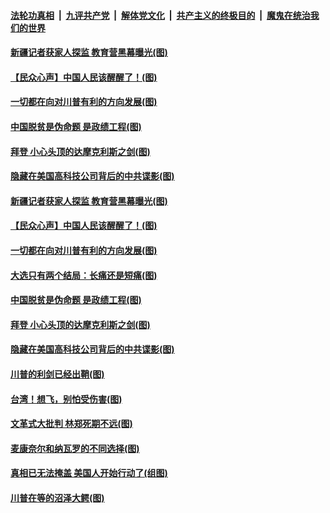 ####  [法轮功真相](../../../../basic/blob/master/README.md?t=12211703) &nbsp;|&nbsp; [九评共产党](../../../../9ping.md/blob/master/README.md?t=12211703) &nbsp;|&nbsp; [解体党文化](../../../../jtdwh.md/blob/master/README.md?t=12211703)  &nbsp;|&nbsp; [共产主义的终极目的](../../../../gczydzjmd.md/blob/master/README.md?t=12211703) &nbsp;|&nbsp; [魔鬼在统治我们的世界](../../../../mgztzwmdsj.md/blob/master/README.md?t=12211703) 

#### [新疆记者获家人探监 教育营黑幕曝光(图)](../pages/p4/956517.md?t=12211703) 

#### [【民众心声】中国人民该醒醒了！(图)](../pages/p4/956239.md?t=12211703) 

#### [一切都在向对川普有利的方向发展(图)](../pages/p4/956511.md?t=12211703) 

#### [中国脱贫是伪命题 是政绩工程(图)](../pages/p4/956502.md?t=12211703) 

#### [拜登 小心头顶的达摩克利斯之剑(图)](../pages/p4/956498.md?t=12211703) 

#### [隐藏在美国高科技公司背后的中共谍影(图)](../pages/p4/956497.md?t=12211703) 


#### [新疆记者获家人探监 教育营黑幕曝光(图)](../pages/p4/956517.md?t=12211703) 

#### [【民众心声】中国人民该醒醒了！(图)](../pages/p4/956239.md?t=12211703) 


#### [一切都在向对川普有利的方向发展(图)](../pages/p4/956511.md?t=12211703) 

#### [大选只有两个结局：长痛还是短痛(图)](../pages/p4/956505.md?t=12211703) 

#### [中国脱贫是伪命题 是政绩工程(图)](../pages/p4/956502.md?t=12211703) 

#### [拜登 小心头顶的达摩克利斯之剑(图)](../pages/p4/956498.md?t=12211703) 

#### [隐藏在美国高科技公司背后的中共谍影(图)](../pages/p4/956497.md?t=12211703) 

#### [川普的利剑已经出鞘(图)](../pages/p4/956494.md?t=12211703) 


#### [台湾！想飞，别怕受伤害(图)](../pages/p4/956438.md?t=12211703) 

#### [文革式大批判 林郑死期不远(图)](../pages/p4/956414.md?t=12211703) 

#### [麦康奈尔和纳瓦罗的不同选择(图)](../pages/p4/956415.md?t=12211703) 

#### [真相已无法掩盖 美国人开始行动了(组图)](../pages/p4/956396.md?t=12211703) 

#### [川普在等的沼泽大鳄(图)](../pages/p4/956412.md?t=12211703) 





